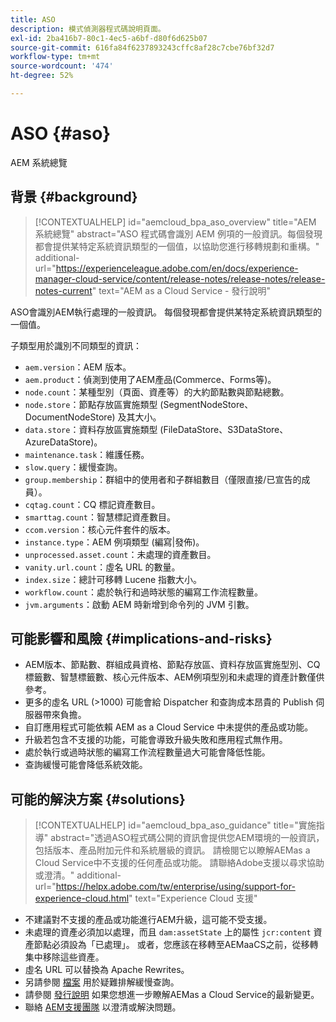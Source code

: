 ```yaml
---
title: ASO
description: 模式偵測器程式碼說明頁面。
exl-id: 2ba416b7-80c1-4ec5-a6bf-d80f6d625b07
source-git-commit: 616fa84f6237893243cffc8af28c7cbe76bf32d7
workflow-type: tm+mt
source-wordcount: '474'
ht-degree: 52%

---
```


# ASO {#aso}

AEM 系統總覽

## 背景 {#background}

>[!CONTEXTUALHELP]
>id="aemcloud_bpa_aso_overview"
>title="AEM 系統總覽"
>abstract="ASO 程式碼會識別 AEM 例項的一般資訊。每個發現都會提供某特定系統資訊類型的一個值，以協助您進行移轉規劃和重構。"
>additional-url="https://experienceleague.adobe.com/en/docs/experience-manager-cloud-service/content/release-notes/release-notes/release-notes-current" text="AEM as a Cloud Service - 發行說明"

ASO會識別AEM執行處理的一般資訊。 每個發現都會提供某特定系統資訊類型的一個值。

子類型用於識別不同類型的資訊：

* `aem.version`：AEM 版本。
* `aem.product`：偵測到使用了AEM產品(Commerce、Forms等)。
* `node.count`：某種型別（頁面、資產等）的大約節點數與節點總數。
* `node.store`：節點存放區實施類型 (SegmentNodeStore、DocumentNodeStore) 及其大小。
* `data.store`：資料存放區實施類型 (FileDataStore、S3DataStore、AzureDataStore)。
* `maintenance.task`：維護任務。
* `slow.query`：緩慢查詢。
* `group.membership`：群組中的使用者和子群組數目（僅限直接/已宣告的成員）。
* `cqtag.count`：CQ 標記資產數目。
* `smarttag.count`：智慧標記資產數目。
* `ccom.version`：核心元件套件的版本。
* `instance.type`：AEM 例項類型 (編寫|發佈)。
* `unprocessed.asset.count`：未處理的資產數目。
* `vanity.url.count`：虛名 URL 的數量。
* `index.size`：總計可移轉 Lucene 指數大小。
* `workflow.count`：處於執行和過時狀態的編寫工作流程數量。
* `jvm.arguments`：啟動 AEM 時新增到命令列的 JVM 引數。

## 可能影響和風險 {#implications-and-risks}

* AEM版本、節點數、群組成員資格、節點存放區、資料存放區實施型別、CQ標籤數、智慧標籤數、核心元件版本、AEM例項型別和未處理的資產計數僅供參考。
* 更多的虛名 URL (>1000) 可能會給 Dispatcher 和查詢成本昂貴的 Publish 伺服器帶來負擔。
* 自訂應用程式可能依賴 AEM as a Cloud Service 中未提供的產品或功能。
* 升級若包含不支援的功能，可能會導致升級失敗和應用程式無作用。
* 處於執行或過時狀態的編寫工作流程數量過大可能會降低性能。
* 查詢緩慢可能會降低系統效能。

## 可能的解決方案 {#solutions}

>[!CONTEXTUALHELP]
>id="aemcloud_bpa_aso_guidance"
>title="實施指導"
>abstract="透過ASO程式碼公開的資訊會提供您AEM環境的一般資訊，包括版本、產品附加元件和系統層級的資訊。 請檢閱它以瞭解AEMas a Cloud Service中不支援的任何產品或功能。 請聯絡Adobe支援以尋求協助或澄清。"
>additional-url="https://helpx.adobe.com/tw/enterprise/using/support-for-experience-cloud.html" text="Experience Cloud 支援"

* 不建議對不支援的產品或功能進行AEM升級，這可能不受支援。
* 未處理的資產必須加以處理，而且 `dam:assetState` 上的屬性 `jcr:content` 資產節點必須設為「已處理」。 或者，您應該在移轉至AEMaaCS之前，從移轉集中移除這些資產。
* 虛名 URL 可以替換為 Apache Rewrites。
* 另請參閱 [檔案](https://experienceleague.adobe.com/en/docs/experience-manager-65/content/implementing/developing/bestpractices/troubleshooting-slow-queries) 用於疑難排解緩慢查詢。
* 請參閱 [發行說明](https://experienceleague.adobe.com/en/docs/experience-manager-cloud-service/content/release-notes/release-notes/release-notes-current) 如果您想進一步瞭解AEMas a Cloud Service的最新變更。
* 聯絡 [AEM支援團隊](https://helpx.adobe.com/tw/enterprise/using/support-for-experience-cloud.html) 以澄清或解決問題。
